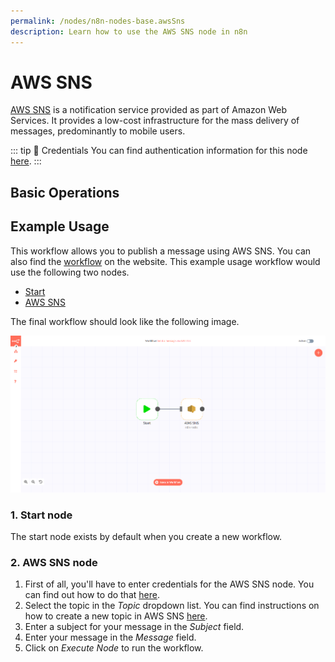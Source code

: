 ```yaml
---
permalink: /nodes/n8n-nodes-base.awsSns
description: Learn how to use the AWS SNS node in n8n
---
```


# AWS SNS

[AWS SNS](https://aws.amazon.com/sns/) is a notification service provided as part of Amazon Web Services. It provides a low-cost infrastructure for the mass delivery of messages, predominantly to mobile users.

::: tip 🔑 Credentials
You can find authentication information for this node [here](../../../credentials/AWS/README.md).
:::

## Basic Operations

<Resource node="AWS SNS" />

## Example Usage

This workflow allows you to publish a message using AWS SNS. You can also find the [workflow](https://n8n.io/workflows/501) on the website. This example usage workflow would use the following two nodes.
- [Start](../../core-nodes/Start/README.md)
- [AWS SNS]()

The final workflow should look like the following image.

![A workflow with the AWS SNS node](./workflow.png)

### 1. Start node

The start node exists by default when you create a new workflow.

### 2. AWS SNS node

1. First of all, you'll have to enter credentials for the AWS SNS node. You can find out how to do that [here](../../../credentials/AWS/README.md).
2. Select the topic in the *Topic* dropdown list. You can find instructions on how to create a new topic in AWS SNS [here](https://docs.aws.amazon.com/sns/latest/dg/sns-tutorial-create-topic.html).
3. Enter a subject for your message in the *Subject* field.
4. Enter your message in the *Message* field.
5. Click on *Execute Node* to run the workflow.
